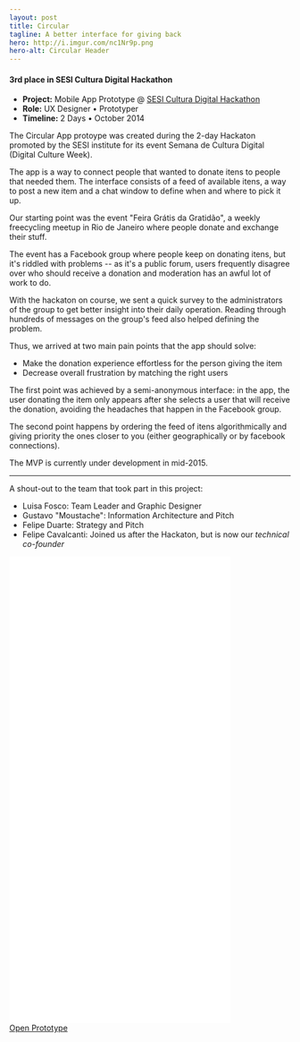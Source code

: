 ```yaml
---
layout: post
title: Circular
tagline: A better interface for giving back
hero: http://i.imgur.com/nc1Nr9p.png
hero-alt: Circular Header
---
```


<h4><span class="accent">3rd place in SESI Cultura Digital Hackathon</span></h4>

 - **Project:** Mobile App Prototype @ <a href="http://www.firjan.org.br/main.jsp?lumPageId=40288081201F4C3E012068444B1B7304&lumItemId=2C908CEC47A29CFC0148A8FBBBF509B0" target="_blank">SESI Cultura Digital Hackathon</a>
 - **Role:** UX Designer • Prototyper
 - **Timeline:** 2 Days • October 2014

The Circular App protoype was created during the 2-day Hackaton promoted by the SESI institute for its event Semana de Cultura Digital (Digital Culture Week). 

The app is a way to connect people that wanted to donate itens to people that needed them. The interface consists of a feed of available itens, a way to post a new item and a chat window to define when and where to pick it up. 

Our starting point was the event "Feira Grátis da Gratidão", a weekly freecycling meetup in Rio de Janeiro where people donate and exchange their stuff.

The event has a Facebook group where people keep on donating itens, but it's riddled with problems -- as it's a public forum, users frequently disagree over who should receive a donation and moderation has an awful lot of work to do.

With the hackaton on course, we sent a quick survey to the administrators of the group to get better insight into their daily operation. Reading through hundreds of messages on the group's feed also helped defining the problem.

Thus, we arrived at two main pain points that the app should solve:

<ul class="not-metadata">
    <li><span class="accent">Make the donation experience effortless for the person giving the item</span></li>
    <li><span class="accent">Decrease overall frustration by matching the right users</span></li>
</ul>

The first point was achieved by a semi-anonymous interface: in the app, the user donating the item only appears after she selects a user that will receive the donation, avoiding the headaches that happen in the Facebook group.

The second point happens by ordering the feed of itens algorithmically and giving priority the ones closer to you (either geographically or by facebook connections).

The MVP is currently under development in mid-2015.

---

A shout-out to the team that took part in this project:

 - Luisa Fosco: Team Leader and Graphic Designer
 - Gustavo "Moustache": Information Architecture and Pitch
 - Felipe Duarte: Strategy and Pitch
 - Felipe Cavalcanti: Joined us after the Hackaton, but is now our _technical co-founder_
  
<div class="prototype" id="proto">
    <iframe width="396" height="834" src="//invis.io/2A1LHY8BJ" frameborder="0" allowfullscreen></iframe>
</div>

<div class="button-wrap">
    <a href="http://invis.io/4F1OLW12H" target="_blank">
        <div class="btn">
            Open Prototype
        </div>
    </a>
</div>



